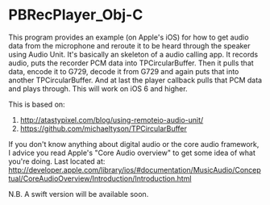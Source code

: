 # PBRecPlayer_Obj-C
This program provides an example (on Apple's iOS) for how to get audio data from the microphone and reroute it to be heard through the speaker using Audio Unit. It's basically an skeleton of a audio calling app. It records audio, puts the recorder PCM data into TPCircularBuffer. Then it pulls that data, encode it to G729, decode it from G729 and again puts that into another TPCircularBuffer. And at last the player callback pulls that PCM data and plays through.  This will work on iOS 6 and higher.  

This is based on:  
1. http://atastypixel.com/blog/using-remoteio-audio-unit/ 
2. https://github.com/michaeltyson/TPCircularBuffer


If you don't know anything about digital audio or the core audio framework, I advice you read Apple's "Core Audio overview" to get some idea of what you're doing. Last located at: http://developer.apple.com/library/ios/#documentation/MusicAudio/Conceptual/CoreAudioOverview/Introduction/Introduction.html



N.B.  A swift version will be available soon.
